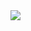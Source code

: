 <div class='section'>
   <div class='has-text-centered'>
       <img src='{{ include.page.image | relative_url }}' 
          style='
          {%- if include.page.image_background -%}
          background: {{ include.page.image_background }};
          {%- endif -%}
          {%- if include.page.image_scale_width -%}
          width: {{ include.page.image_scale_width }};
          {%- endif -%}
          '
          class='pixelart-post-art-main-image' />
   </div>
</div>

